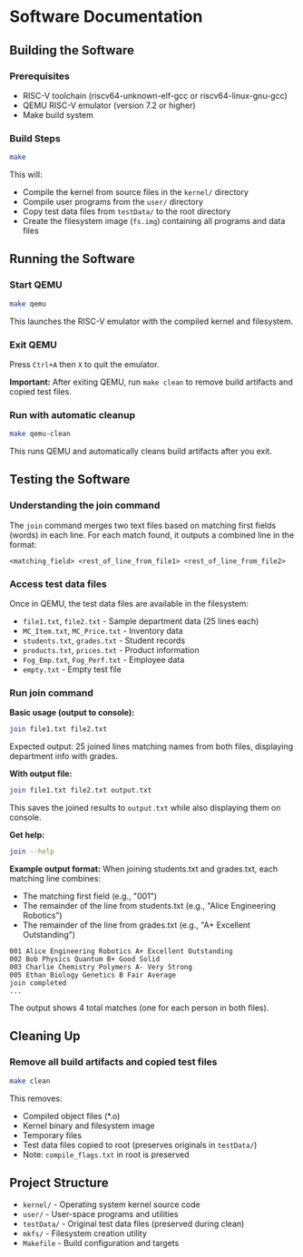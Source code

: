 # Software Documentation

## Building the Software

### Prerequisites
- RISC-V toolchain (riscv64-unknown-elf-gcc or riscv64-linux-gnu-gcc)
- QEMU RISC-V emulator (version 7.2 or higher)
- Make build system

### Build Steps
```bash
make
```
This will:
- Compile the kernel from source files in the `kernel/` directory
- Compile user programs from the `user/` directory
- Copy test data files from `testData/` to the root directory
- Create the filesystem image (`fs.img`) containing all programs and data files

## Running the Software

### Start QEMU
```bash
make qemu
```
This launches the RISC-V emulator with the compiled kernel and filesystem.

### Exit QEMU
Press `Ctrl+A` then `X` to quit the emulator.

**Important:** After exiting QEMU, run `make clean` to remove build artifacts and copied test files.

### Run with automatic cleanup
```bash
make qemu-clean
```
This runs QEMU and automatically cleans build artifacts after you exit.

## Testing the Software

### Understanding the join command
The `join` command merges two text files based on matching first fields (words) in each line. For each match found, it outputs a combined line in the format:
```
<matching_field> <rest_of_line_from_file1> <rest_of_line_from_file2>
```

### Access test data files
Once in QEMU, the test data files are available in the filesystem:
- `file1.txt`, `file2.txt` - Sample department data (25 lines each)
- `MC_Item.txt`, `MC_Price.txt` - Inventory data
- `students.txt`, `grades.txt` - Student records
- `products.txt`, `prices.txt` - Product information
- `Fog_Emp.txt`, `Fog_Perf.txt` - Employee data
- `empty.txt` - Empty test file

### Run join command

**Basic usage (output to console):**
```bash
join file1.txt file2.txt
```
Expected output: 25 joined lines matching names from both files, displaying department info with grades.

**With output file:**
```bash
join file1.txt file2.txt output.txt
```
This saves the joined results to `output.txt` while also displaying them on console.

**Get help:**
```bash
join --help
```

**Example output format:**
When joining students.txt and grades.txt, each matching line combines:
- The matching first field (e.g., "001")
- The remainder of the line from students.txt (e.g., "Alice Engineering Robotics")
- The remainder of the line from grades.txt (e.g., "A+ Excellent Outstanding")

```
001 Alice Engineering Robotics A+ Excellent Outstanding
002 Bob Physics Quantum B+ Good Solid
003 Charlie Chemistry Polymers A- Very Strong
005 Ethan Biology Genetics B Fair Average
join completed
...
```

The output shows 4 total matches (one for each person in both files).

## Cleaning Up

### Remove all build artifacts and copied test files
```bash
make clean
```
This removes:
- Compiled object files (*.o)
- Kernel binary and filesystem image
- Temporary files
- Test data files copied to root (preserves originals in `testData/`)
- Note: `compile_flags.txt` in root is preserved

## Project Structure

- `kernel/` - Operating system kernel source code
- `user/` - User-space programs and utilities
- `testData/` - Original test data files (preserved during clean)
- `mkfs/` - Filesystem creation utility
- `Makefile` - Build configuration and targets
